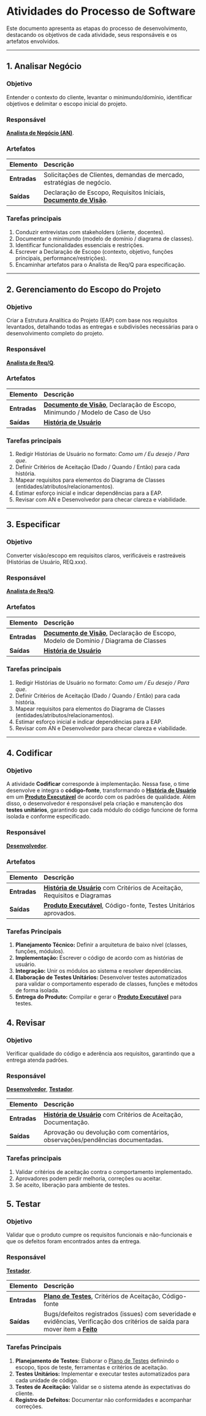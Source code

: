 # Atividades do Processo de Software

Este documento apresenta as etapas do processo de desenvolvimento, destacando os objetivos de cada atividade, seus responsáveis e os artefatos envolvidos.

---

## 1. Analisar Negócio

### Objetivo
Entender o contexto do cliente, levantar o minimundo/domínio, identificar objetivos e delimitar o escopo inicial do projeto.

### Responsável
**[Analista de Negócio (AN)](papeis.md#analista-de-negócio-an)**.

### Artefatos

| Elemento | Descrição |
| :--- | :--- |
| **Entradas** | Solicitações de Clientes, demandas de mercado, estratégias de negócio. |
| **Saídas** | Declaração de Escopo, Requisitos Iniciais, **[Documento de Visão](artefatos.md#1-documento-de-visão)**. |

### Tarefas principais
1. Conduzir entrevistas com stakeholders (cliente, docentes).
2. Documentar o minimundo (modelo de domínio / diagrama de classes).
3. Identificar funcionalidades essenciais e restrições.
4. Escrever a Declaração de Escopo (contexto, objetivo, funções principais, performance/restrições).
5. Encaminhar artefatos para o Analista de Req/Q para especificação. 

---

## 2. Gerenciamento do Escopo do Projeto

### Objetivo
Criar a Estrutura Analítica do Projeto (EAP) com base nos requisitos levantados, detalhando todas as entregas e subdivisões necessárias para o desenvolvimento completo do projeto.

### Responsável
**[Analista de Req/Q](papeis.md#analista-de-reqq-analista-de-requisitos-e-qualidade)**.

### Artefatos

| Elemento | Descrição |
| :--- | :--- |
| **Entradas** | **[Documento de Visão](artefatos.md#1-documento-de-visão)**, Declaração de Escopo, Minimundo / Modelo de Caso de Uso |
| **Saídas** | **[História de Usuário](artefatos.md#2-gerenciamento-do-escopo-do-projeto)**|

### Tarefas principais
1. Redigir Histórias de Usuário no formato: *Como um / Eu desejo / Para que*.
2. Definir Critérios de Aceitação (Dado / Quando / Então) para cada história.
4. Mapear requisitos para elementos do Diagrama de Classes (entidades/atributos/relacionamentos).
5. Estimar esforço inicial e indicar dependências para a EAP.
6. Revisar com AN e Desenvolvedor para checar clareza e viabilidade.

---

## 3. Especificar

### Objetivo
Converter visão/escopo em requisitos claros, verificáveis e rastreáveis (Histórias de Usuário, REQ.xxx).

### Responsável
**[Analista de Req/Q](papeis.md#analista-de-reqq-analista-de-requisitos-e-qualidade)**.

### Artefatos

| Elemento | Descrição |
| :--- | :--- |
| **Entradas** | **[Documento de Visão](artefatos.md#1-documento-de-visão)**, Declaração de Escopo, Modelo de Domínio / Diagrama de Classes |
| **Saídas** | **[História de Usuário](artefatos.md#2-história-de-usuário)**|

### Tarefas principais
1. Redigir Histórias de Usuário no formato: *Como um / Eu desejo / Para que*.
2. Definir Critérios de Aceitação (Dado / Quando / Então) para cada história.
4. Mapear requisitos para elementos do Diagrama de Classes (entidades/atributos/relacionamentos).
5. Estimar esforço inicial e indicar dependências para a EAP.
6. Revisar com AN e Desenvolvedor para checar clareza e viabilidade.

---

## 4. Codificar

### Objetivo
A atividade **Codificar** corresponde à implementação. Nessa fase, o time desenvolve e integra o **código-fonte**, transformando o **[História de Usuário](artefatos.md#2-história-de-usuário)** em um **[Produto Executável](artefatos.md#3-produto-software-executável)** de acordo com os padrões de qualidade. Além disso, o desenvolvedor é responsável pela criação e manutenção dos **testes unitários**, garantindo que cada módulo do código funcione de forma isolada e conforme especificado.


### Responsável
**[Desenvolvedor](papeis.md#desenvolvedor)**.

### Artefatos

| Elemento | Descrição |
| :--- | :--- |
| **Entradas** | **[História de Usuário](artefatos.md#2-história-de-usuário)** com Critérios de Aceitação, Requisitos e Diagramas |
| **Saídas** | **[Produto Executável](artefatos.md#3-produto-software-executável)**, Código-fonte, Testes Unitários aprovados. |

### Tarefas Principais
1. **Planejamento Técnico:** Definir a arquitetura de baixo nível (classes, funções, módulos).  
2. **Implementação:** Escrever o código de acordo com as histórias de usuário.  
3. **Integração:** Unir os módulos ao sistema e resolver dependências.  
5. **Elaboração de Testes Unitários:** Desenvolver testes automatizados para validar o comportamento esperado de classes, funções e métodos de forma isolada.
4. **Entrega do Produto:** Compilar e gerar o **[Produto Executável](artefatos.md#3-produto-software-executável)** para testes.

## 4. Revisar

### Objetivo
Verificar qualidade do código e aderência aos requisitos, garantindo que a entrega atenda padrões.

### Responsável
**[Desenvolvedor](papeis.md#desenvolvedor)**, **[Testador](papeis.md#testador)**.

| Elemento | Descrição |
| :--- | :--- |
| **Entradas** | **[História de Usuário](artefatos.md#2-história-de-usuário)** com Critérios de Aceitação, Documentação. |
| **Saídas** | Aprovação ou devolução com comentários,  observações/pendências documentadas.|

### Tarefas principais
1. Validar critérios de aceitação contra o comportamento implementado.
2. Aprovadores podem pedir melhoria, correções ou aceitar.
3. Se aceito, liberação para ambiente de testes.

## 5. Testar

### Objetivo
Validar que o produto cumpre os requisitos funcionais e não-funcionais e que os defeitos foram encontrados antes da entrega.

### Responsável
**[Testador](papeis.md#testador)**.

| Elemento | Descrição |
| :--- | :--- |
| **Entradas** | **[Plano de Testes](artefatos.md#4-plano-de-testes)**, Critérios de Aceitação, Código-fonte|
| **Saídas** |  Bugs/defeitos registrados (issues) com severidade e evidências, Verificação dos critérios de saída para mover item a **[Feito](README.md#fases)**|

### Tarefas Principais
1. **Planejamento de Testes:** Elaborar o [Plano de Testes](artefatos.md#4-plano-de-testes) definindo o escopo, tipos de teste, ferramentas e critérios de aceitação.  
2. **Testes Unitários:** Implementar e executar testes automatizados para cada unidade de código.  
4. **Testes de Aceitação:** Validar se o sistema atende às expectativas do cliente.  
5. **Registro de Defeitos:** Documentar não conformidades e acompanhar correções.
